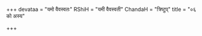 +++
devataa = "यमो वैवस्वतः"
RShiH = "यमी वैवस्वती"
ChandaH = "त्रिष्टुप्"
title = "०६ को अस्य"

+++
